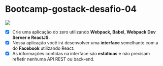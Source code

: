 # Bootcamp-gostack-desafio-04

<img src="https://user-images.githubusercontent.com/32397288/107232322-0ae11700-6a00-11eb-871f-0eec665723c8.png">

- [x]  Crie uma aplicação do zero utilizando **Webpack, Babel, Webpack Dev Server e ReactJS**.
- [x]  Nessa aplicação você irá desenvolver uma **interface** semelhante com a do **Facebook** utilizando React.
- [x]  As informações contidas na interface são **estáticas** e não precisam refletir nenhuma API REST ou back-end.
